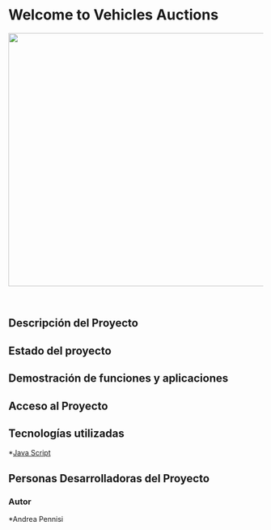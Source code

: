 <h1>Welcome to Vehicles Auctions</h1>
<p align="center">
<img src="https://github.com/AndreaPennisi04/entregables/assets/113997811/3879ee3e-e58e-49ce-abc8-3da505430120"  width="700" height="500">
</p>
<br>

## Descripción del Proyecto
## Estado del proyecto
## Demostración de funciones y aplicaciones
## Acceso al Proyecto
## Tecnologías utilizadas
*[Java Script](#JavaScript)
## Personas Desarrolladoras del Proyecto
<h3>Autor</h3>
<p>*Andrea Pennisi</p>
